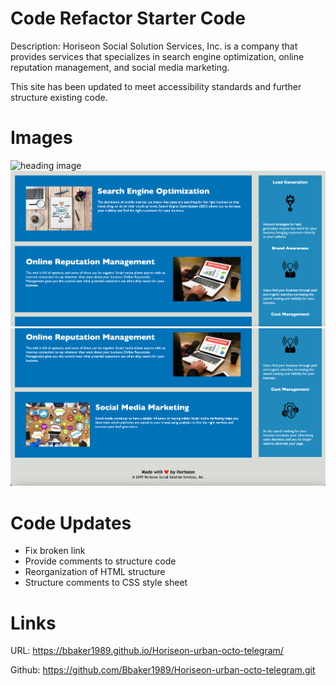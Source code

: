 # Code Refactor Starter Code
Description: Horiseon Social Solution Services, Inc. is a company that provides services that specializes in search engine optimization, online reputation management, and social media marketing.

This site has been updated to meet accessibility standards and further structure existing code.

# Images
![heading image](https://github.com/Bbaker1989/Horiseon-urban-octo-telegram/blob/main/assets/images/Screen%20Shot%202021-08-29%20at%2012.37.19%20AM.png?raw=true)
![Body](https://github.com/Bbaker1989/Horiseon-urban-octo-telegram/blob/main/assets/images/Screen%20Shot%202021-08-29%20at%2012.42.17%20AM.png?raw=true)
![footer](https://github.com/Bbaker1989/Horiseon-urban-octo-telegram/blob/main/assets/images/Screen%20Shot%202021-08-29%20at%2012.42.31%20AM.png?raw=true)

# Code Updates
- Fix broken link
- Provide comments to structure code
- Reorganization of HTML structure
- Structure comments to CSS style sheet

# Links
URL: https://bbaker1989.github.io/Horiseon-urban-octo-telegram/

Github: https://github.com/Bbaker1989/Horiseon-urban-octo-telegram.git

